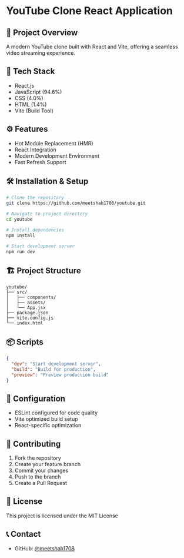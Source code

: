 

# YouTube Clone React Application

## 📝 Project Overview
A modern YouTube clone built with React and Vite, offering a seamless video streaming experience.

## 🚀 Tech Stack
- React.js
- JavaScript (94.6%)
- CSS (4.0%)
- HTML (1.4%)
- Vite (Build Tool)

## ⚙️ Features
- Hot Module Replacement (HMR)
- React Integration
- Modern Development Environment
- Fast Refresh Support

## 🛠️ Installation & Setup
```bash
# Clone the repository
git clone https://github.com/meetshah1708/youtube.git

# Navigate to project directory
cd youtube

# Install dependencies
npm install

# Start development server
npm run dev
```

## 🏗️ Project Structure
```
youtube/
├── src/
│   ├── components/
│   ├── assets/
│   └── App.jsx
├── package.json
├── vite.config.js
└── index.html
```

## 📦 Scripts
```json
{
  "dev": "Start development server",
  "build": "Build for production",
  "preview": "Preview production build"
}
```

## 🔧 Configuration
- ESLint configured for code quality
- Vite optimized build setup
- React-specific optimization

## 🤝 Contributing
1. Fork the repository
2. Create your feature branch
3. Commit your changes
4. Push to the branch
5. Create a Pull Request

## 📄 License
This project is licensed under the MIT License

## 📞 Contact
- GitHub: [@meetshah1708](https://github.com/meetshah1708)


